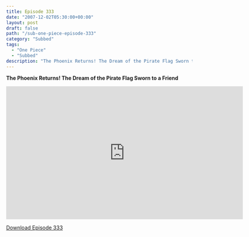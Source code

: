 ```yaml
---
title: Episode 333
date: "2007-12-02T05:30:00+00:00"
layout: post
draft: false
path: "/sub-one-piece-episode-333"
category: "Subbed"
tags:
  - "One Piece"
  - "Subbed"
description: "The Phoenix Returns! The Dream of the Pirate Flag Sworn to a Friend"
---
```


**The Phoenix Returns! The Dream of the Pirate Flag Sworn to a Friend**

<iframe width="640" height="360" src="https://www.rapidvideo.com/e/FXREN1TXS8" frameborder="0" marginwidth=0 marginheight=0 scrolling=no allowfullscreen></iframe>

<a href="http://ouo.io/qs/eCodkFEQ?s=https://rapidvid.to/d/https://www.rapidvideo.com/e/FXREN1TXS8">Download Episode 333</a>
